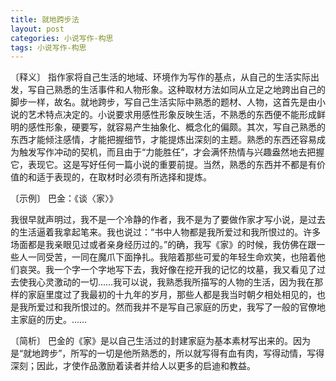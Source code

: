 ```yaml
---
title: 就地跨步法
layout: post
categories: 小说写作-构思
tags: 小说写作-构思
---
```


〔释义〕 指作家将自己生活的地域、环境作为写作的基点，从自己的生活实际出发，写自己熟悉的生活事件和人物形象。这种取材方法如同从立足之地跨出自己的脚步一样，故名。就地跨步，写自己生活实际中熟悉的题材、人物，这首先是由小说的艺术特点决定的。小说要求用感性形象反映生活，不熟悉的东西便不能形成鲜明的感性形象，硬要写，就容易产生抽象化、概念化的偏颇。其次，写自己熟悉的东西才能倾注感情，才能把握细节，才能提炼出深刻的主题。熟悉的东西还容易成为触发写作冲动的契机，而且由于“力能胜任”，才会满怀热情与兴趣盎然地去把握它，表现它。这是写好任何一篇小说的重要前提。当然，熟悉的东西并不都是有价值的和适于表现的，在取材时必须有所选择和提炼。

〔示例〕 巴金：《谈〈家〉》

我很早就声明过，我不是一个冷静的作者，我不是为了要做作家才写小说，是过去的生活逼着我拿起笔来。我也说过：“书中人物都是我所爱过和我所恨过的。许多场面都是我亲眼见过或者亲身经历过的。”的确，我写《家》的时候，我仿佛在跟一些人一同受苦，一同在魔爪下面挣扎。我陪着那些可爱的年轻生命欢笑，也陪着他们哀哭。我一个字一个字地写下去，我好像在挖开我的记忆的坟墓，我又看见了过去使我心灵激动的一切……我可以说，我熟悉我所描写的人物的生活，因为我在那样的家庭里度过了我最初的十九年的岁月，那些人都是我当时朝夕相处相见的，也是我所爱过和我所恨过的。然而我并不是写自己家庭的历史，我写了一般的官僚地主家庭的历史。……

〔简析〕 巴金的《家》是以自己生活过的封建家庭为基本素材写出来的。因为是“就地跨步”，所写的一切是他所熟悉的，所以就写得有血有肉，写得动情，写得深刻；因此，才使作品激励着读者并给人以更多的启迪和教益。 